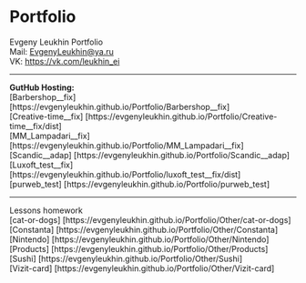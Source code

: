 # Portfolio
Evgeny Leukhin Portfolio
<br>
Mail: EvgenyLeukhin@ya.ru
<br>
VK: https://vk.com/leukhin_ei
<hr>
<b>GutHub Hosting:</b>
<br>
[Barbershop__fix] [https://evgenyleukhin.github.io/Portfolio/Barbershop__fix]
<br>
[Creative-time__fix] [https://evgenyleukhin.github.io/Portfolio/Creative-time__fix/dist]
<br>
[MM_Lampadari__fix] [https://evgenyleukhin.github.io/Portfolio/MM_Lampadari__fix]
<br>
[Scandic__adap] [https://evgenyleukhin.github.io/Portfolio/Scandic__adap]
<br>
[Luxoft_test__fix] [https://evgenyleukhin.github.io/Portfolio/luxoft_test__fix/dist]
<br>
[purweb_test] [https://evgenyleukhin.github.io/Portfolio/purweb_test]
<hr>
Lessons homework
<br>
[cat-or-dogs] [https://evgenyleukhin.github.io/Portfolio/Other/cat-or-dogs]
<br>
[Constanta] [https://evgenyleukhin.github.io/Portfolio/Other/Constanta]
<br>
[Nintendo] [https://evgenyleukhin.github.io/Portfolio/Other/Nintendo]
<br>
[Products] [https://evgenyleukhin.github.io/Portfolio/Other/Products]
<br>
[Sushi] [https://evgenyleukhin.github.io/Portfolio/Other/Sushi]
<br>
[Vizit-card] [https://evgenyleukhin.github.io/Portfolio/Other/Vizit-card]